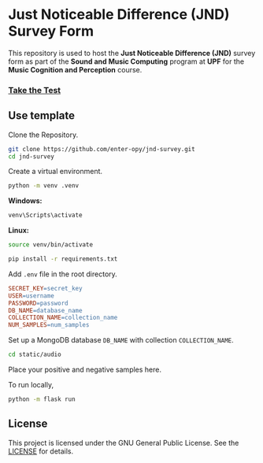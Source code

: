# Just Noticeable Difference (JND) Survey Form

This repository is used to host the **Just Noticeable Difference (JND)** survey form as part of the **Sound and Music Computing** program at **UPF** for the **Music Cognition and Perception** course.

### [Take the Test](https://jnd-survey.vercel.app)

## Use template
Clone the Repository.
```bash
git clone https://github.com/enter-opy/jnd-survey.git
cd jnd-survey
```
Create a virtual environment.
```bash
python -m venv .venv
```
   **Windows:**
```bash
venv\Scripts\activate
```
   **Linux:**
```bash
source venv/bin/activate
```
```bash
pip install -r requirements.txt
```

Add `.env` file in the root directory.

```makefile
SECRET_KEY=secret_key
USER=username
PASSWORD=password
DB_NAME=database_name
COLLECTION_NAME=collection_name
NUM_SAMPLES=num_samples
```

Set up a MongoDB database `DB_NAME` with collection `COLLECTION_NAME`.

```bash
cd static/audio
```
Place your positive and negative samples here.

To run locally,

```bash
python -m flask run
```

## License
This project is licensed under the GNU General Public License. See the [LICENSE](https://github.com/enter-opy/jnd-survey/blob/main/LICENSE) for details.